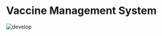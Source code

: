 # Vaccine Management System

![develop](https://github.com/github/docs/actions/workflows/main.yml/badge.svg?branch=v2)
